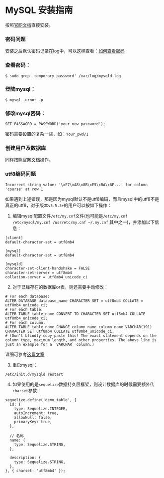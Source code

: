 # MySQL 安装指南

按照[官网文档](https://www.linode.com/docs/databases/mysql/how-to-install-mysql-on-centos-7/)直接安装。

### 密码问题
安装之后默认密码记录在log中，可以这样查看：[如何查看密码](https://stackoverflow.com/questions/21944936/error-1045-28000-access-denied-for-user-rootlocalhost-using-password-y/42967789#42967789)

### 查看密码：
```
$ sudo grep 'temporary password' /var/log/mysqld.log
```

### 登陆mysql：
```
$ mysql -uroot -p 
```

### 修改mysql密码：
```
SET PASSWORD = PASSWORD('your_new_password');
```
密码需要设置的复杂一些，如：`Your_pwd/1`

### 创建用户及数据库
同样按照[官网文档](https://www.linode.com/docs/databases/mysql/how-to-install-mysql-on-centos-7/)操作。

### utf8编码问题
```shell
Incorrect string value: '\xE7\xA8\x8B\xE5\xBA\x8F...' for column 'course' at row 1
```

如果遇到上述错误，那是因为mysql默认不是utf8编码，而且mysql中的utf8不是真正的utf8，对于版本`v5.5.3+`的用户可以按如下操作：

1. 编辑mysql配置文件`/etc/my.cnf`文件(也可能是`/etc/my.cnf /etc/mysql/my.cnf /usr/etc/my.cnf ~/.my.cnf` 其中之一)，并添加以下信息：

```
[client]
default-character-set = utf8mb4

[mysql]
default-character-set = utf8mb4

[mysqld]
character-set-client-handshake = FALSE
character-set-server = utf8mb4
collation-server = utf8mb4_unicode_ci
```

2. 对于已经存在的数据库or表，则还需要手动修改：

```
# For each database:
ALTER DATABASE database_name CHARACTER SET = utf8mb4 COLLATE = utf8mb4_unicode_ci;
# For each table:
ALTER TABLE table_name CONVERT TO CHARACTER SET utf8mb4 COLLATE utf8mb4_unicode_ci;
# For each column:
ALTER TABLE table_name CHANGE column_name column_name VARCHAR(191) CHARACTER SET utf8mb4 COLLATE utf8mb4_unicode_ci;
# (Don’t blindly copy-paste this! The exact statement depends on the column type, maximum length, and other properties. The above line is just an example for a `VARCHAR` column.)
```

详细可参考[这篇文章](https://mathiasbynens.be/notes/mysql-utf8mb4)

3. 重启mysql：
```
/etc/init.d/mysqld restart
```

4. 如果使用的是`sequelize`数据持久层框架，则设计数据库的时候需要额外传`charset`参数：
```
sequelize.define('demo_table', {
  id: {
    type: Sequelize.INTEGER,
    autoIncrement: true,
    allowNull: false,
    primaryKey: true,
  },

  // 名称
  name: {
    type: Sequelize.STRING,
  },

  description: {
    type: Sequelize.STRING,
  },
}, { charset: 'utf8mb4' });
```


